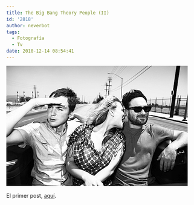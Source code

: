 ```yaml
---
title: The Big Bang Theory People (II)
id: '2818'
author: neverbot
tags:
  - Fotografía
  - Tv
date: 2010-12-14 08:54:41
---
```


![201012140854.jpg](./the-big-bang-theory-people-ii/201012140854.jpg)

El primer post, [aquí](https://www.neverbot.com/tv/the-big-bang-theory-people/).
